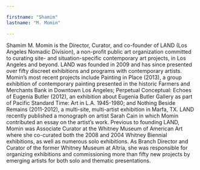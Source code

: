 ```yaml
---

firstname: "Shamim"
lastname: "M. Momin"

---
```


Shamim M. Momin is the Director, Curator, and co-founder of LAND (Los Angeles Nomadic Division), a non-profit public art organization committed to curating site- and situation-specific contemporary art projects, in Los Angeles and beyond. LAND was founded in 2009 and has since presented over fifty discreet exhibitions and programs with contemporary artists. Momin’s most recent projects include Painting in Place (2013), a group exhibition of contemporary painting presented in the historic Farmers and Merchants Bank in Downtown Los Angeles; Perpetual Conceptual: Echoes of Eugenia Butler (2012), an exhibition about Eugenia Butler Gallery as part of Pacific Standard Time: Art in L.A. 1945-1980; and Nothing Beside Remains (2011-2012), a multi-site, multi-artist exhibition in Marfa, TX. LAND recently published a monograph on artist Sarah Cain in which Momin contributed an essay on the artist’s work. Previous to founding LAND, Momin was Associate Curator at the Whitney Museum of American Art where she co-curated both the 2008 and 2004 Whitney Biennial exhibitions, as well as numerous solo exhibitions. As Branch Director and Curator of the former Whitney Museum at Altria, she was responsible for organizing exhibitions and commissioning more than fifty new projects by emerging artists for both solo and thematic presentations.
